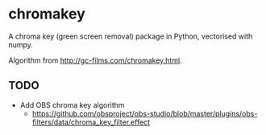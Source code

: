 # chromakey

A chroma key (green screen removal) package in Python, vectorised with numpy.

Algorithm from http://gc-films.com/chromakey.html.

## TODO

- Add OBS chroma key algorithm
    - https://github.com/obsproject/obs-studio/blob/master/plugins/obs-filters/data/chroma_key_filter.effect

